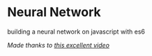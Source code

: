 # Neural Network

building a neural network on javascript with es6





_Made thanks to [this excellent video](https://www.youtube.com/watch?v=KkwX7FkLfug)_

